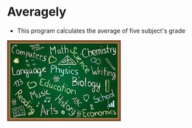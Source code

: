 # Averagely

* This program calculates the average of five subject's grade

![Subjects](download.jpeg)

